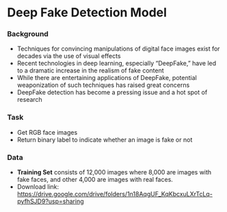 # Deep Fake Detection Model

### Background
- Techniques for convincing manipulations of digital face images
exist for decades via the use of visual effects
- Recent technologies in deep learning, especially “DeepFake,”
have led to a dramatic increase in the realism of fake content
- While there are entertaining applications of DeepFake, potential
weaponization of such techniques has raised great concerns
- DeepFake detection has become a pressing issue and a hot spot of
research

### Task
- Get RGB face images
- Return binary label to indicate whether an image is fake or not

### Data
- **Training Set** consists of 12,000 images where 8,000 are images with fake faces, and other 4,000 are images with real faces.
- Download link:  https://drive.google.com/drive/folders/1n18AqgUF_KqKbcxuLXrTcLq-pyfhSJD9?usp=sharing

